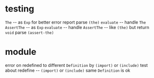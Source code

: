 # testing

`The` -- as `Exp` for better error report
parse `(the)`
`evaluate` -- handle `The`
`AssertThe` -- as `Exp`
`evaluate` -- handle `AssertThe` -- like `(the)` but return `void`
parse `(assert-the)`

# module

error on redefined to different `Definition` by `(import)` or `(include)`
test about redefine -- `(import)` or `(include)` same `Definition` is ok
